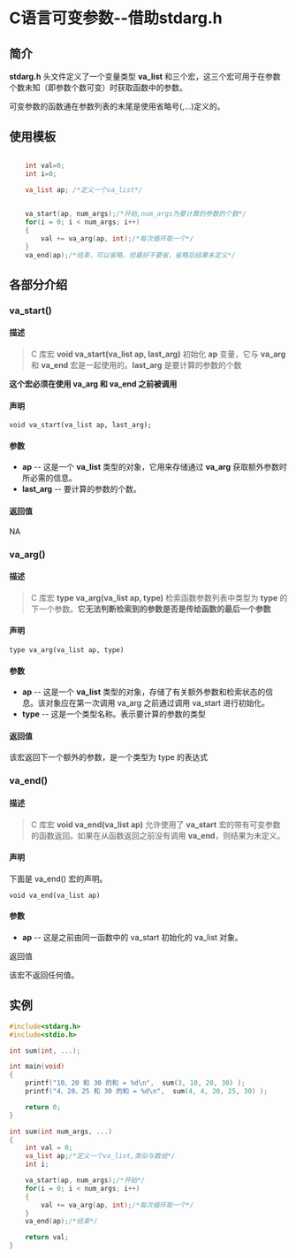 # C语言可变参数--借助stdarg.h

## 简介

**stdarg.h** 头文件定义了一个变量类型 **va_list** 和三个宏，这三个宏可用于在参数个数未知（即参数个数可变）时获取函数中的参数。

可变参数的函数通在参数列表的末尾是使用省略号(,...)定义的。



## 使用模板

```c

	int val=0;
	int i=0;

    va_list ap; /*定义一个va_list*/
	

    va_start(ap, num_args);/*开始,num_args为要计算的参数的个数*/ 
    for(i = 0; i < num_args; i++)
    {
        val += va_arg(ap, int);/*每次循环取一个*/ 
    }
    va_end(ap);/*结束，可以省略，但最好不要省，省略后结果未定义*/ 

```



## 各部分介绍

### va_start()

#### 描述

> C 库宏 **void va_start(va_list ap, last_arg)** 初始化 **ap** 变量，它与 **va_arg** 和 **va_end** 宏是一起使用的。**last_arg** 是要计算的参数的个数

**这个宏必须在使用 va_arg 和 va_end 之前被调用**

#### 声明

```
void va_start(va_list ap, last_arg);
```

#### 参数

- **ap** -- 这是一个 **va_list** 类型的对象，它用来存储通过 **va_arg** 获取额外参数时所必需的信息。
- **last_arg** -- 要计算的参数的个数。

#### 返回值

NA

### va_arg()

#### 描述

> C 库宏 **type va_arg(va_list ap, type)** 检索函数参数列表中类型为 **type** 的下一个参数。**它无法判断检索到的参数是否是传给函数的最后一个参数**

#### 声明

```
type va_arg(va_list ap, type)
```

#### 参数

- **ap** -- 这是一个 **va_list** 类型的对象，存储了有关额外参数和检索状态的信息。该对象应在第一次调用 va_arg 之前通过调用 va_start 进行初始化。
- **type** -- 这是一个类型名称。表示要计算的参数的类型

#### 返回值

该宏返回下一个额外的参数，是一个类型为 type 的表达式



### va_end()

#### 描述

> C 库宏 **void va_end(va_list ap)** 允许使用了 **va_start** 宏的带有可变参数的函数返回。如果在从函数返回之前没有调用 **va_end**，则结果为未定义。

#### 声明

下面是 va_end() 宏的声明。

```
void va_end(va_list ap)
```

#### 参数

- **ap** -- 这是之前由同一函数中的 va_start 初始化的 va_list 对象。

返回值

该宏不返回任何值。



## 实例

```c
#include<stdarg.h>
#include<stdio.h>

int sum(int, ...);

int main(void)
{
    printf("10、20 和 30 的和 = %d\n",  sum(3, 10, 20, 30) );
    printf("4、20、25 和 30 的和 = %d\n",  sum(4, 4, 20, 25, 30) );

    return 0;
}

int sum(int num_args, ...)
{
    int val = 0;
    va_list ap;/*定义一个va_list,类似与数组*/ 
    int i;

    va_start(ap, num_args);/*开始*/ 
    for(i = 0; i < num_args; i++)
    {
        val += va_arg(ap, int);/*每次循环取一个*/ 
    }
    va_end(ap);/*结束*/ 

    return val;
}
```